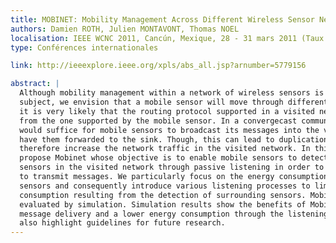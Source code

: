 ```yaml
---
title: MOBINET: Mobility Management Across Different Wireless Sensor Networks
authors: Damien ROTH, Julien MONTAVONT, Thomas NOEL
localisation: IEEE WCNC 2011, Cancún, Mexique, 28 - 31 mars 2011 (Taux d'acceptation : 47%)
type: Conférences internationales

link: http://ieeexplore.ieee.org/xpls/abs_all.jsp?arnumber=5779156

abstract: |
  Although mobility management within a network of wireless sensors is a relatively new 
  subject, we envision that a mobile sensor will move through different networks. However, 
  it is very likely that the routing protocol supported in a visited network is different 
  from the one supported by the mobile sensor. In a convergecast communication model, it 
  would suffice for mobile sensors to broadcast its messages into the visited network to 
  have them forwarded to the sink. Though, this can lead to duplication of messages and 
  therefore increase the network traffic in the visited network. In this article, we 
  propose Mobinet whose objective is to enable mobile sensors to detect surrounding 
  sensors in the visited network through passive listening in order to select one of them 
  to transmit messages. We particularly focus on the energy consumption of the mobile 
  sensors and consequently introduce various listening processes to limit the extra energy 
  consumption resulting from the detection of surrounding sensors. Mobinet has been 
  evaluated by simulation. Simulation results show the benefits of Mobinet in terms of 
  message delivery and a lower energy consumption through the listening processes. They 
  also highlight guidelines for future research.
---
```

